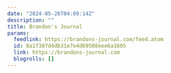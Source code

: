 ```yaml
---
date: "2024-05-26T04:09:14Z"
description: ""
title: Brandon's Journal
params:
  feedlink: https://brandons-journal.com/feed.atom
  id: 8a1f387d4db31e7e4d69508eee6a1605
  link: https://brandons-journal.com
  blogrolls: []
---
```

